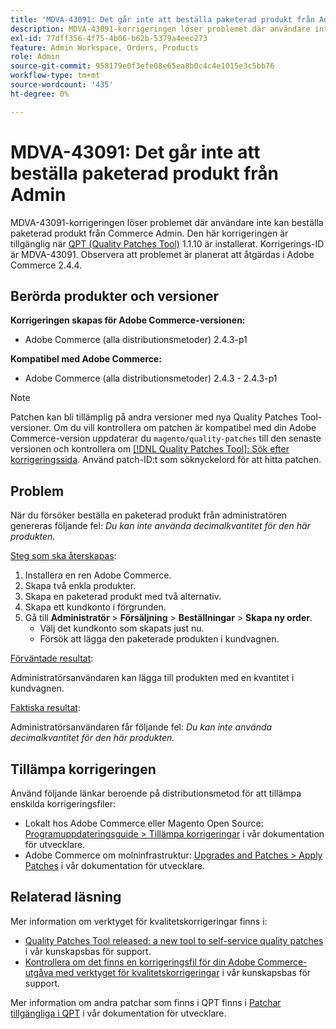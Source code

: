 ```yaml
---
title: 'MDVA-43091: Det går inte att beställa paketerad produkt från Admin'
description: MDVA-43091-korrigeringen löser problemet där användare inte kan beställa paketerad produkt från Commerce Admin. Den här korrigeringen är tillgänglig när [QPT-verktyget (Quality Patches Tool)](/help/announcements/adobe-commerce-announcements/magento-quality-patches-released-new-tool-to-self-serve-quality-patches.md) 1.1.10 är installerat. Korrigerings-ID är MDVA-43091. Observera att problemet är planerat att åtgärdas i Adobe Commerce 2.4.4.
exl-id: 77dff356-4f75-4b06-b62b-5379a4eec273
feature: Admin Workspace, Orders, Products
role: Admin
source-git-commit: 958179e0f3efe08e65ea8b0c4c4e1015e3c5bb76
workflow-type: tm+mt
source-wordcount: '435'
ht-degree: 0%

---
```


# MDVA-43091: Det går inte att beställa paketerad produkt från Admin

MDVA-43091-korrigeringen löser problemet där användare inte kan beställa paketerad produkt från Commerce Admin. Den här korrigeringen är tillgänglig när [QPT (Quality Patches Tool)](/help/announcements/adobe-commerce-announcements/magento-quality-patches-released-new-tool-to-self-serve-quality-patches.md) 1.1.10 är installerat. Korrigerings-ID är MDVA-43091. Observera att problemet är planerat att åtgärdas i Adobe Commerce 2.4.4.

## Berörda produkter och versioner

**Korrigeringen skapas för Adobe Commerce-versionen:**

* Adobe Commerce (alla distributionsmetoder) 2.4.3-p1

**Kompatibel med Adobe Commerce:**

* Adobe Commerce (alla distributionsmetoder) 2.4.3 - 2.4.3-p1

>[!NOTE]
>
>Patchen kan bli tillämplig på andra versioner med nya Quality Patches Tool-versioner. Om du vill kontrollera om patchen är kompatibel med din Adobe Commerce-version uppdaterar du `magento/quality-patches` till den senaste versionen och kontrollera om [[!DNL Quality Patches Tool]: Sök efter korrigeringssida](https://devdocs.magento.com/quality-patches/tool.html#patch-grid). Använd patch-ID:t som söknyckelord för att hitta patchen.

## Problem

När du försöker beställa en paketerad produkt från administratören genereras följande fel: *Du kan inte använda decimalkvantitet för den här produkten.*

<u>Steg som ska återskapas</u>:

1. Installera en ren Adobe Commerce.
1. Skapa två enkla produkter.
1. Skapa en paketerad produkt med två alternativ.
1. Skapa ett kundkonto i förgrunden.
1. Gå till **Administratör** > **Försäljning** > **Beställningar** > **Skapa ny order**.
   * Välj det kundkonto som skapats just nu.
   * Försök att lägga den paketerade produkten i kundvagnen.

<u>Förväntade resultat</u>:

Administratörsanvändaren kan lägga till produkten med en kvantitet i kundvagnen.

<u>Faktiska resultat</u>:

Administratörsanvändaren får följande fel: *Du kan inte använda decimalkvantitet för den här produkten.*

## Tillämpa korrigeringen

Använd följande länkar beroende på distributionsmetod för att tillämpa enskilda korrigeringsfiler:

* Lokalt hos Adobe Commerce eller Magento Open Source: [Programuppdateringsguide > Tillämpa korrigeringar](https://devdocs.magento.com/guides/v2.4/comp-mgr/patching/mqp.html) i vår dokumentation för utvecklare.
* Adobe Commerce om molninfrastruktur: [Upgrades and Patches > Apply Patches](https://devdocs.magento.com/cloud/project/project-patch.html) i vår dokumentation för utvecklare.

## Relaterad läsning

Mer information om verktyget för kvalitetskorrigeringar finns i:

* [Quality Patches Tool released: a new tool to self-service quality patches](/help/announcements/adobe-commerce-announcements/magento-quality-patches-released-new-tool-to-self-serve-quality-patches.md) i vår kunskapsbas för support.
* [Kontrollera om det finns en korrigeringsfil för din Adobe Commerce-utgåva med verktyget för kvalitetskorrigeringar](/help/support-tools/patches-available-in-qpt-tool/check-patch-for-magento-issue-with-magento-quality-patches.md) i vår kunskapsbas för support.

Mer information om andra patchar som finns i QPT finns i [Patchar tillgängliga i QPT](https://devdocs.magento.com/quality-patches/tool.html#patch-grid) i vår dokumentation för utvecklare.
